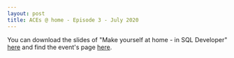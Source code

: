 ```yaml
--- 
layout: post
title: ACEs @ home - Episode 3 - July 2020
---
```


You can download the slides of "Make yourself at home - in SQL Developer" <a href="/sqldeveloper/download/SQL-Developer-make-yourself-at-home-Robert-Marz-Sabine-Heimsath-ACEs-@-home-2020-upload.pdf">here</a> and find the event's page <a href="https://acesathome.com/episodes/episode-3/">here</a>.
